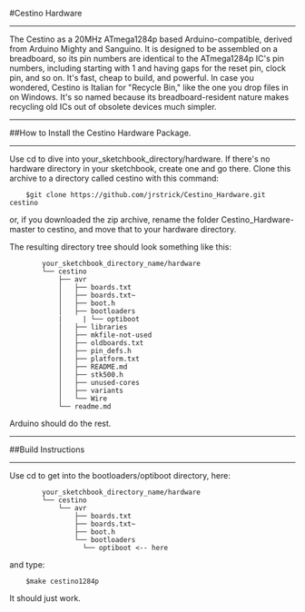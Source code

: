 #Cestino Hardware
***
The Cestino as a 20MHz ATmega1284p based Arduino-compatible, derived from Arduino Mighty and Sanguino. It is designed to be assembled on a breadboard, so its pin numbers are identical to the ATmega1284p IC's pin numbers, including starting with 1 and having gaps for the reset pin, clock pin, and so on. It's fast, cheap to build, and powerful. In case you wondered, Cestino is Italian for "Recycle Bin," like the one you drop files in on Windows. It's so named because its breadboard-resident nature makes recycling old ICs out of obsolete devices much simpler.

***
##How to Install the Cestino Hardware Package. 
***
Use cd to dive into your_sketchbook_directory/hardware. If there's no hardware directory in your sketchbook, create one and go there. Clone this archive to a directory called cestino with this command:

		$git clone https://github.com/jrstrick/Cestino_Hardware.git cestino

or, if you downloaded the zip archive, rename the folder Cestino_Hardware-master to cestino, and move that to your hardware directory.

 The resulting directory tree should look something like this:
```
		your_sketchbook_directory_name/hardware
		└── cestino
		    ├── avr
		    │   ├── boards.txt
		    │   ├── boards.txt~
		    │   ├── boot.h
		    │   ├── bootloaders
		    |	  |	└── optiboot
		    │   ├── libraries
		    │   ├── mkfile-not-used
		    │   ├── oldboards.txt
		    │   ├── pin_defs.h
		    │   ├── platform.txt
		    │   ├── README.md
		    │   ├── stk500.h
		    │   ├── unused-cores
		    │   ├── variants
		    │   └── Wire
		    └── readme.md
```
Arduino should do the rest.
***
##Build Instructions
***

Use cd to get into the bootloaders/optiboot directory, here:
```
		your_sketchbook_directory_name/hardware
		└── cestino
		    └── avr
		        ├── boards.txt
		        ├── boards.txt~
		        ├── boot.h
		        └── bootloaders
           	      └── optiboot <-- here
```
and type:

		$make cestino1284p

It should just work.

